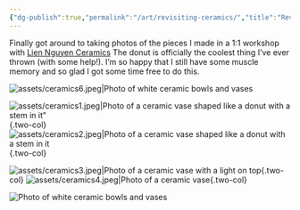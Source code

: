 ```yaml
---
{"dg-publish":true,"permalink":"/art/revisiting-ceramics/","title":"Revisiting ceramics","tags":["art","ceramics"],"noteIcon":"","created":"2023-01-29"}
---
```



Finally got around to taking photos of the pieces I made in a 1:1 workshop with [Lien Nguyen Ceramics](https://liennguyenceramics.com/) The donut is officially the coolest thing I’ve ever thrown (with some help!). I’m so happy that I still have some muscle memory and so glad I got some time free to do this.

![assets/ceramics6.jpeg|Photo of white ceramic bowls and vases](/img/user/assets/ceramics6.jpeg)

![assets/ceramics1.jpeg|Photo of a ceramic vase shaped like a donut with a stem in it"](/img/user/assets/ceramics1.jpeg){.two-col}
![assets/ceramics2.jpeg|Photo of a ceramic vase shaped like a donut with a stem in it](/img/user/assets/ceramics2.jpeg){.two-col}

![assets/ceramics3.jpeg|Photo of a ceramic vase with a light on top](/img/user/assets/ceramics3.jpeg){.two-col}
![assets/ceramics4.jpeg|Photo of a ceramic vase](/img/user/assets/ceramics4.jpeg){.two-col}

![Photo of white ceramic bowls and vases](/img/user/assets/ceramics5.jpeg)
